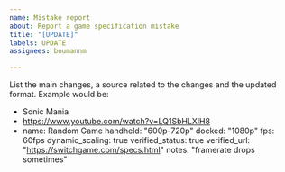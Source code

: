 ```yaml
---
name: Mistake report
about: Report a game specification mistake
title: "[UPDATE]"
labels: UPDATE
assignees: boumannm

---
```


List the main changes, a source related to the changes and the updated format. Example would be:

- Sonic Mania
- https://www.youtube.com/watch?v=LQ1SbHLXlH8
- name: Random Game
  handheld: "600p-720p"
  docked: "1080p"
  fps: 60fps
  dynamic_scaling: true
  verified_status: true
  verified_url: "https://switchgame.com/specs.html"
  notes: "framerate drops sometimes"
